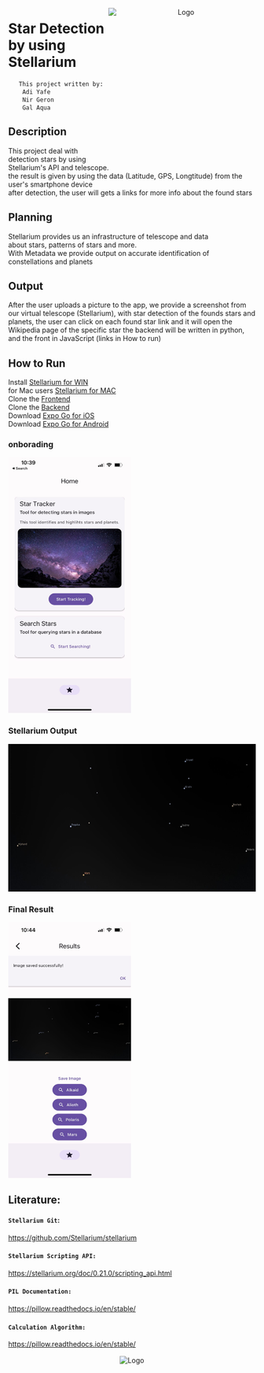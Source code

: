
<p align="center">
  <img src="https://avatars.githubusercontent.com/u/7320160?s=280&v=4" alt="Logo" width="300" height="300" align="right">
</p>


# Star Detection by using Stellarium

       This project written by: 
        Adi Yafe
        Nir Geron
        Gal Aqua

## Description
This project deal with detection stars by using Stellarium's API and telescope.  <br>
the result is given by using the data (Latitude, GPS, Longtitude) from the user's smartphone device  <br>
after detection, the user will gets a links for more info about the found stars


## Planning
Stellarium provides us an infrastructure of telescope and data  <br> about stars,
patterns of stars and more. <br>
With Metadata we provide output on accurate identification of constellations and planets

## Output
After the user uploads a picture to the app, we provide a screenshot from our virtual telescope (Stellarium),
with star detection of the founds stars and planets, the user can click on each found star link
and it will open the Wikipedia page of the specific star
the backend will be written in python, and the front in JavaScript (links in How to run)

## How to Run
Install [Stellarium for WIN](https://github.com/Stellarium/stellarium/releases/download/v23.1/stellarium-23.1-qt5-win64.exe) <br>
for Mac users [Stellarium for MAC](https://github.com/Stellarium/stellarium/releases/download/v23.1/Stellarium-23.1-qt5-arm64.zip) <br>
Clone the [Frontend](https://github.com/adiy55/NewSpace-Project-frontend.git) <br>
Clone the [Backend](https://github.com/adiy55/NewSpace-Project-backend.git)  <br>
Download [Expo Go for iOS](https://apps.apple.com/us/app/expo-go/id982107779) <br>
Download [Expo Go for Android](https://play.google.com/store/apps/details?id=host.exp.exponent&hl=en_US)


### onborading

<img src="https://github.com/adiy55/NewSpace-Project-backend/blob/main/Resources/pics/onboarding.jpeg" alt="Logo" width="250" height="520">

### Stellarium Output

<img src="https://github.com/adiy55/NewSpace-Project-backend/blob/main/Resources/pics/stellarium%20output.jpeg" alt="Logo" width="600" height="300">

### Final Result

<img src="https://github.com/adiy55/NewSpace-Project-backend/blob/main/Resources/pics/final%20result.jpeg" alt="Logo" width="250" height="520">

## Literature:
#### `Stellarium Git`:
https://github.com/Stellarium/stellarium
#### `Stellarium Scripting API:`
https://stellarium.org/doc/0.21.0/scripting_api.html
#### `PIL Documentation:`
https://pillow.readthedocs.io/en/stable/
#### `Calculation Algorithm:`
https://pillow.readthedocs.io/en/stable/


<p align="center">
  <img src="https://i0.wp.com/eos.org/wp-content/uploads/2022/09/scorpius-centaurus-ob-stellar-association.jpg?fit=1200%2C675&ssl=1" alt="Logo" width="1000" height="420" align="center">
</p>
